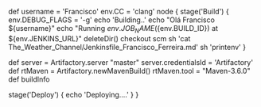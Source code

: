 def username = 'Francisco'
env.CC = 'clang'
node {
	stage('Build') {
		env.DEBUG_FLAGS = '-g'
		echo 'Building..'
		echo "Olá Francisco ${username}"
		echo "Running ${env.JOB_NAME} (${env.BUILD_ID}) at ${env.JENKINS_URL}"
		deleteDir()
		checkout scm
		sh 'cat The_Weather_Channel/Jenkinsfile_Francisco_Ferreira.md'
		sh 'printenv'
	}

	
def server = Artifactory.server "master"
server.credentialsId = 'Artifactory'
def rtMaven = Artifactory.newMavenBuild()
rtMaven.tool = "Maven-3.6.0"
def buildInfo
	
stage('Deploy') {
		echo 'Deploying....'
	}
}
